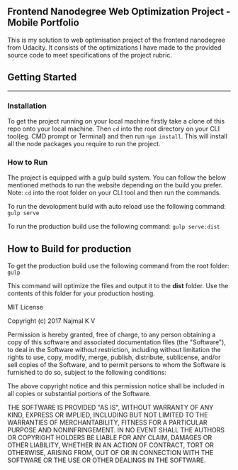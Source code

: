 ## Frontend Nanodegree Web Optimization Project - Mobile Portfolio

This is my solution to web optimisation project of the frontend nanodegree from Udacity. It consists of the optimizations I have made to the provided source code to meet specifications of the project rubric.

## Getting Started
---
### Installation
To get the project running on your local machine firstly take a clone of this repo onto your local machine. Then `cd` into the root directory on your CLI tool(eg. CMD prompt or Terminal) and then run `npm install`. This will install all the node packages you require to run the project.

### How to Run

The project is equipped with a gulp build system. You can follow the below mentioned methods to run the website depending on the build you prefer. Note: `cd` into the root folder on your CLI tool and then run the commands.

To run the devolopment build with auto reload use the following command:
`gulp serve`

To run the production build use the following command:
`gulp serve:dist`

## How to Build for production

To get the production build use the following command from the root folder:
`gulp`

This command will optimize the files and output it to the **dist** folder. Use the contents of this folder for your production hosting.

MIT License

Copyright (c) 2017 Najmal K V

Permission is hereby granted, free of charge, to any person obtaining a copy
of this software and associated documentation files (the "Software"), to deal
in the Software without restriction, including without limitation the rights
to use, copy, modify, merge, publish, distribute, sublicense, and/or sell
copies of the Software, and to permit persons to whom the Software is
furnished to do so, subject to the following conditions:

The above copyright notice and this permission notice shall be included in all
copies or substantial portions of the Software.

THE SOFTWARE IS PROVIDED "AS IS", WITHOUT WARRANTY OF ANY KIND, EXPRESS OR
IMPLIED, INCLUDING BUT NOT LIMITED TO THE WARRANTIES OF MERCHANTABILITY,
FITNESS FOR A PARTICULAR PURPOSE AND NONINFRINGEMENT. IN NO EVENT SHALL THE
AUTHORS OR COPYRIGHT HOLDERS BE LIABLE FOR ANY CLAIM, DAMAGES OR OTHER
LIABILITY, WHETHER IN AN ACTION OF CONTRACT, TORT OR OTHERWISE, ARISING FROM,
OUT OF OR IN CONNECTION WITH THE SOFTWARE OR THE USE OR OTHER DEALINGS IN THE
SOFTWARE.